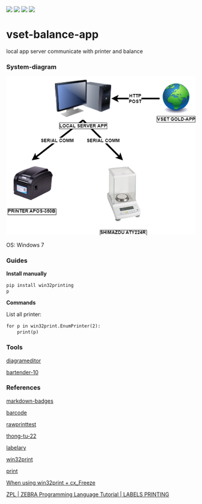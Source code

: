 <div>
<img src="https://img.shields.io/badge/python-3670A0?style=for-the-badge&logo=python&logoColor=ffdd54"/>
<img src="https://img.shields.io/badge/sqlite-%2307405e.svg?style=for-the-badge&logo=sqlite&logoColor=white"/>
<img src="https://img.shields.io/badge/flask-%23000.svg?style=for-the-badge&logo=flask&logoColor=white"/>
<img src="https://img.shields.io/badge/-Swagger-%23Clojure?style=for-the-badge&logo=swagger&logoColor=white"/>
</div>

# vset-balance-app
local app server  communicate with printer and balance

### System-diagram

![sys](/docs/SYS.png)

OS: Windows 7

### Guides

**Install manually**

	pip install win32printing
	p

**Commands**

List all printer:

	for p in win32print.EnumPrinter(2):
		print(p)

### Tools
[diagrameditor](https://www.diagrameditor.com/)

[bartender-10](http://azprint.vn/tin-tong-hop/huong-dan-crack-cai-dat-bartender-10-va-ket-noi-file-excel-de-in-ma-vach.html)

### References

[markdown-badges](https://github.com/Ileriayo/markdown-badges)

[barcode](https://barcode.tec-it.com/en)

[rawprinttest](https://gist.github.com/Dogers/d60a1b25f9b11bdfc7c54c2cf020466c)

[thong-tu-22](https://www.phanmemvang.com.vn/tin-tuc/tu-van/infographic-tem-nhan-nu-trang-voi-thong-tu-22.html)

[labelary](http://labelary.com/)

[win32print](http://timgolden.me.uk/pywin32-docs/win32print.html)

[print](http://timgolden.me.uk/python/win32_how_do_i/print.html)

[When using win32print + cx_Freeze](https://stackoverflow.com/questions/54239295/when-using-win32print-cx-freeze-print-instruction-doesnt-work-without-produc)

[ZPL | ZEBRA Programming Language Tutorial | LABELS PRINTING](https://www.youtube.com/watch?v=DBCV2V4LPZ0)